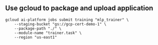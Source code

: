 ## Use gcloud to package and upload application

```
gcloud ai-platform jobs submit training "mlp_trainer" \
    --staging-bucket "gs://gcp-cert-demo-1" \
    --package-path "./" \
    --module-name "trainer.task" \
    --region "us-east1"
```